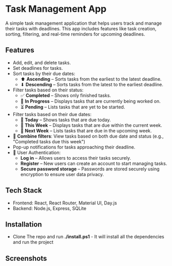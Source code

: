 # Task Management App
A simple task management application that helps users track and manage their tasks with deadlines. This app includes features like task creation, sorting, filtering, and real-time reminders for upcoming deadlines.


## Features
- Add, edit, and delete tasks.
- Set deadlines for tasks.
- Sort tasks by their due dates:
    * ⬆ **Ascending** – Sorts tasks from the earliest to the latest deadline.
    * ⬇ **Descending** – Sorts tasks from the latest to the earliest deadline.
- Filter tasks based on their status:
    * ✅ **Completed** – Shows only finished tasks.
    * 🔄 **In Progress** – Displays tasks that are currently being worked on.
    * ⏳ **Pending** – Lists tasks that are yet to be started.
- Filter tasks based on their due dates:
    * 📅 **Today** – Shows tasks that are due today.
    * 📆 **This Week** – Displays tasks that are due within the current week.
    * 📅 **Next Week** – Lists tasks that are due in the upcoming week.
- 🔄 **Combine filters**: View tasks based on both due date and status (e.g., "Completed tasks due this week")  
- Pop-up notifications for tasks approaching their deadline.
- 🔑 User Authentication:  
    * **Log in** – Allows users to access their tasks securely.
    * **Register** – New users can create an account to start managing tasks.
    * **Secure password storage** – Passwords are stored securely using encryption to ensure user data privacy.


## Tech Stack
- Frontend: React, React Router, Material UI, Day.js
- Backend: Node.js, Express, SQLite


## Installation
- Clone The repo and run **./install.ps1** - It will install all the dependencies and run the project

## Screenshots